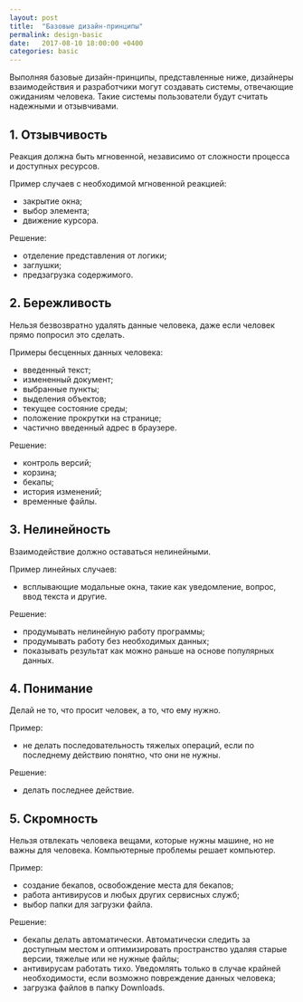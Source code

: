```yaml
---
layout: post
title:  "Базовые дизайн-принципы"
permalink: design-basic
date:   2017-08-10 18:00:00 +0400
categories: basic
---
```


Выполняя базовые дизайн-принципы, представленные ниже, дизайнеры взаимодействия и разработчики могут создавать системы, отвечающие ожиданиям человека. Такие системы пользователи будут считать надежными и отзывчивами.

## 1. Отзывчивость
Реакция должна быть мгновенной, независимо от сложности процесса и доступных ресурсов.

Пример случаев с необходимой мгновенной реакцией:
- закрытие окна;
- выбор элемента;
- движение курсора.

Решение:
- отделение представления от логики;
- заглушки;
- предзагрузка содержимого.


## 2. Бережливость
Нельзя безвозвратно удалять данные человека, даже если человек прямо попросил это сделать.

Примеры бесценных данных человека:
- введенный текст;
- измененный документ;
- выбранные пункты;
- выделения объектов;
- текущее состояние среды;
- положение прокрутки на странице;
- частично введенный адрес в браузере.

Решение:
- контроль версий;
- корзина;
- бекапы;
- история изменений;
- временные файлы.


## 3. Нелинейность
Взаимодействие должно оставаться нелинейными.

Пример линейных случаев:
- всплывающие модальные окна, такие как уведомление, вопрос, ввод текста и другие.

Решение:
- продумывать нелинейную работу программы;
- продумывать работу без необходимых данных;
- показывать результат как можно раньше на основе популярных данных.


## 4. Понимание
Делай не то, что просит человек, а то, что ему нужно.

Пример:
- не делать последовательность тяжелых операций, если по последнему действию понятно, что они не нужны.

Решение:
- делать последнее действие.


## 5. Скромность
Нельзя отвлекать человека вещами, которые нужны машине, но не важны для человека.
Компьютерные проблемы решает компьютер.

Пример:
- создание бекапов, освобождение места для бекапов;
- работа антивирусов и любых других сервисных служб;
- выбор папки для загрузки файла.

Решение:
- бекапы делать автоматически. Автоматически следить за доступным местом и оптимизировать пространство удаляя старые версии, тяжелые или не нужные файлы;
- антивирусам работать тихо. Уведомлять только в случае крайней необходимости, если возможно повреждение данных человека;
- загрузка файлов в папку Downloads.